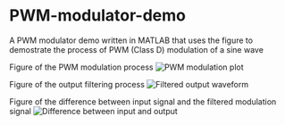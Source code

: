# PWM-modulator-demo
A PWM modulator demo written in MATLAB that uses the figure to demostrate the process of PWM (Class D) modulation of a sine wave

Figure of the PWM modulation process
![PWM modulation plot](https://github.com/Junzhe-Chen/PWM-modulator-demo/assets/141964509/5e7a755f-5b6b-483b-a5b0-c2df8f0a6736)

Figure of the output filtering process
![Filtered output waveform](https://github.com/Junzhe-Chen/PWM-modulator-demo/assets/141964509/bcb0a2fa-6e99-44be-8432-912abf14f766)

Figure of the difference between input signal and the filtered modulation signal
![Difference between input and output](https://github.com/Junzhe-Chen/PWM-modulator-demo/assets/141964509/ee8ad147-7c85-4faa-84a2-74abe8dcbac4)
